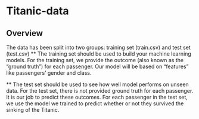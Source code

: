 # Titanic-data
## Overview
The data has been split into two groups: training set (train.csv) and test set (test.csv)
** The training set should be used to build your machine learning models. For the training set, we provide the outcome (also known as the “ground truth”) for each passenger. Our model will be based on “features” like passengers’ gender and class. 

** The test set should be used to see how well  model performs on unseen data. For the test set, there is not provided ground truth for each passenger. It is our job to predict these outcomes. For each passenger in the test set, we use the model we trained to predict whether or not they survived the sinking of the Titanic.
